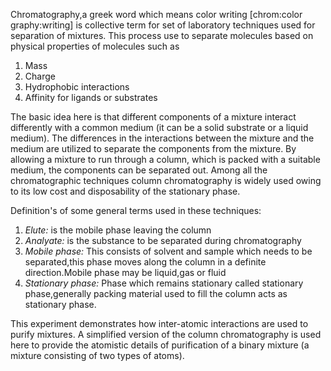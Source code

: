 Chromatography,a greek word which means color writing [chrom:color graphy:writing] is collective term for set of laboratory techniques used for separation of mixtures. This process use to separate molecules based on physical properties of molecules such as  

1. Mass  
2. Charge  
3. Hydrophobic interactions  
4. Affinity for ligands or substrates  

The basic idea here is that different components of a mixture interact differently with a common medium (it can be a solid substrate or a liquid medium). The differences in the interactions between the mixture and the medium are utilized to separate the components from the mixture. By allowing a mixture to run through a column, which is packed with a suitable medium, the components can be separated out. Among all the chromatographic techniques column chromatography is widely used owing to its low cost and disposability of the stationary phase.  

Definition's of some general terms used in these techniques:  

1. *Elute:*  is the mobile phase leaving the column  
2. *Analyate:* is the substance to be separated during chromatography  
3. *Mobile phase:*  This consists of solvent and sample which needs to be separated,this phase moves along the column in a definite direction.Mobile phase may be liquid,gas or fluid  
4. *Stationary phase:*  Phase which remains stationary called stationary phase,generally packing material used to fill the column acts as stationary phase.   


This experiment demonstrates how inter-atomic interactions are used to purify mixtures. A simplified version of the column chromatography is used here to provide the atomistic details of purification of a binary mixture (a mixture consisting of two types of atoms).  
